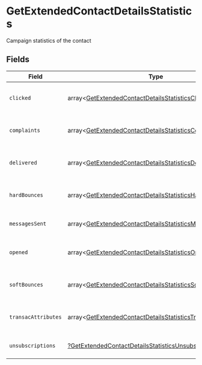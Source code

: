 # GetExtendedContactDetailsStatistics

Campaign statistics of the contact


## Fields

| Field                                                                                                                                      | Type                                                                                                                                       | Required                                                                                                                                   | Description                                                                                                                                |
| ------------------------------------------------------------------------------------------------------------------------------------------ | ------------------------------------------------------------------------------------------------------------------------------------------ | ------------------------------------------------------------------------------------------------------------------------------------------ | ------------------------------------------------------------------------------------------------------------------------------------------ |
| `clicked`                                                                                                                                  | array<[GetExtendedContactDetailsStatisticsClicked](../../models/shared/GetExtendedContactDetailsStatisticsClicked.md)>                     | :heavy_minus_sign:                                                                                                                         | Listing of the clicks generated by the contact                                                                                             |
| `complaints`                                                                                                                               | array<[GetExtendedContactDetailsStatisticsComplaints](../../models/shared/GetExtendedContactDetailsStatisticsComplaints.md)>               | :heavy_minus_sign:                                                                                                                         | Listing of the complaints generated by the contact                                                                                         |
| `delivered`                                                                                                                                | array<[GetExtendedContactDetailsStatisticsDelivered](../../models/shared/GetExtendedContactDetailsStatisticsDelivered.md)>                 | :heavy_minus_sign:                                                                                                                         | Listing of the delivered campaign for the contact                                                                                          |
| `hardBounces`                                                                                                                              | array<[GetExtendedContactDetailsStatisticsHardBounces](../../models/shared/GetExtendedContactDetailsStatisticsHardBounces.md)>             | :heavy_minus_sign:                                                                                                                         | Listing of the hardbounes generated by the contact                                                                                         |
| `messagesSent`                                                                                                                             | array<[GetExtendedContactDetailsStatisticsMessagesSent](../../models/shared/GetExtendedContactDetailsStatisticsMessagesSent.md)>           | :heavy_minus_sign:                                                                                                                         | Listing of the sent campaign for the contact                                                                                               |
| `opened`                                                                                                                                   | array<[GetExtendedContactDetailsStatisticsOpened](../../models/shared/GetExtendedContactDetailsStatisticsOpened.md)>                       | :heavy_minus_sign:                                                                                                                         | Listing of the openings generated by the contact                                                                                           |
| `softBounces`                                                                                                                              | array<[GetExtendedContactDetailsStatisticsSoftBounces](../../models/shared/GetExtendedContactDetailsStatisticsSoftBounces.md)>             | :heavy_minus_sign:                                                                                                                         | Listing of the softbounes generated by the contact                                                                                         |
| `transacAttributes`                                                                                                                        | array<[GetExtendedContactDetailsStatisticsTransacAttributes](../../models/shared/GetExtendedContactDetailsStatisticsTransacAttributes.md)> | :heavy_minus_sign:                                                                                                                         | Listing of the transactional attributes for the contact                                                                                    |
| `unsubscriptions`                                                                                                                          | [?GetExtendedContactDetailsStatisticsUnsubscriptions](../../models/shared/GetExtendedContactDetailsStatisticsUnsubscriptions.md)           | :heavy_minus_sign:                                                                                                                         | Listing of the unsubscription for the contact                                                                                              |